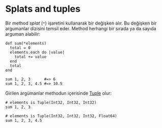 # Splats and tuples

Bir method *splat* (`*`) işaretini kullanarak bir değişken alır. Bu değişken bir argumanlar dizisini temsil eder. Method herhangi bir sırada ya da sayıda arguman alabilir:

```crystal
def sum(*elements)
  total = 0
  elements.each do |value|
    total += value
  end
  total
end

sum 1, 2, 3      #=> 6
sum 1, 2, 3, 4.5 #=> 10.5
```

Girilen argümanlar methodun içerisinde [Tuple](http://crystal-lang.org/api/Tuple.html) olur:

```crystal
# elements is Tuple(Int32, Int32, Int32)
sum 1, 2, 3

# elements is Tuple(Int32, Int32, Int32, Float64)
sum 1, 2, 3, 4.5
```
